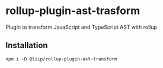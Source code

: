# rollup-plugin-ast-trasform

Plugin to transform JavaScript and TypeScript AST with rollup

## Installation

```
npm i -D @liip/rollup-plugin-ast-transform
```
